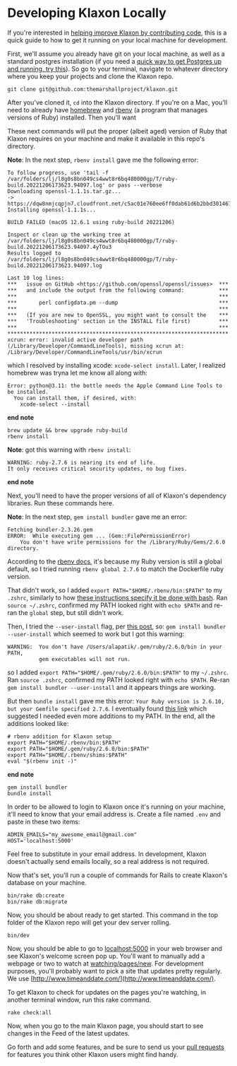 # Developing Klaxon Locally

If you're interested in [helping improve Klaxon by contributing code](CONTRIBUTING.md), this is a quick guide to how to get it running on your local machine for development.

First, we'll assume you already have git on your local machine, as well as a standard postgres installation (if you need a [quick way to get Postgres up and running, try this](https://postgresapp.com/)). So go to your terminal, navigate to whatever directory where you keep your projects and clone the Klaxon repo.

```
git clone git@github.com:themarshallproject/klaxon.git
```

After you've cloned it, `cd` into the Klaxon directory. If you're on a Mac, you'll need to already have [homebrew](https://brew.sh/) and [rbenv](https://github.com/rbenv/rbenv) (a program that manages versions of Ruby) installed. Then you'll want

These next commands will put the proper (albeit aged) version of Ruby that Klaxon requires on your machine and make it available in this repo's directory.

**Note**: In the next step, `rbenv install` gave me the following error: 
```
To follow progress, use 'tail -f /var/folders/lj/l8g0s8bn049cs4wwt8r6bq480000gp/T/ruby-build.20221206173623.94097.log' or pass --verbose
Downloading openssl-1.1.1s.tar.gz...
-> https://dqw8nmjcqpjn7.cloudfront.net/c5ac01e760ee6ff0dab61d6b2bbd30146724d063eb322180c6f18a6f74e4b6aa
Installing openssl-1.1.1s...

BUILD FAILED (macOS 12.6.1 using ruby-build 20221206)

Inspect or clean up the working tree at /var/folders/lj/l8g0s8bn049cs4wwt8r6bq480000gp/T/ruby-build.20221206173623.94097.4yTOu3
Results logged to /var/folders/lj/l8g0s8bn049cs4wwt8r6bq480000gp/T/ruby-build.20221206173623.94097.log

Last 10 log lines:
***   issue on GitHub <https://github.com/openssl/openssl/issues>  ***
***   and include the output from the following command:           ***
***                                                                ***
***       perl configdata.pm --dump                                ***
***                                                                ***
***   (If you are new to OpenSSL, you might want to consult the    ***
***   'Troubleshooting' section in the INSTALL file first)         ***
***                                                                ***
**********************************************************************
xcrun: error: invalid active developer path (/Library/Developer/CommandLineTools), missing xcrun at: /Library/Developer/CommandLineTools/usr/bin/xcrun
```
which I resolved by installing xcode: `xcode-select install`. Later, I realized homebrew was tryna let me know all along with:
```
Error: python@3.11: the bottle needs the Apple Command Line Tools to be installed.
  You can install them, if desired, with:
    xcode-select --install
```
**end note**

```
brew update && brew upgrade ruby-build
rbenv install
```
**Note**: got this warning with `rbenv install`:
```
WARNING: ruby-2.7.6 is nearing its end of life.
It only receives critical security updates, no bug fixes.
```
**end note**

Next, you'll need to have the proper versions of all of Klaxon's dependency libraries. Run these commands here.

**Note**: In the next step, `gem install bundler` gave me an error:
```
Fetching bundler-2.3.26.gem
ERROR:  While executing gem ... (Gem::FilePermissionError)
    You don't have write permissions for the /Library/Ruby/Gems/2.6.0 directory.
```
According to the [rbenv docs](https://github.com/rbenv/rbenv#installing-ruby-gems), it's because my Ruby version is still a global default, so I tried running `rbenv global 2.7.6` to match the Dockerfile ruby version.

That didn't work, so I added `export PATH="$HOME/.rbenv/bin:$PATH"` to my `.zshrc`, similarly to how [these instructions specify it be done with bash](https://hathaway.cc/2008/06/how-to-edit-your-path-environment-variables-on-mac/). Ran `source ~/.zshrc`, confirmed my PATH looked right with `echo $PATH` and re-ran the `global` step, but still didn't work.

Then, I tried the `--user-install` flag, per [this post](https://stackoverflow.com/questions/14607193/how-to-install-a-gem-or-update-rubygems-if-it-fails-with-a-permissions-error), so: `gem install bundler --user-install` which seemed to work but I got this warning:
```
WARNING:  You don't have /Users/alapatik/.gem/ruby/2.6.0/bin in your PATH,
          gem executables will not run.
```
so I added `export PATH="$HOME/.gem/ruby/2.6.0/bin:$PATH"` to my `~/.zshrc`. Ran `source .zshrc`, confirmed my PATH looked right with `echo $PATH`. Re-ran `gem install bundler --user-install` and it appears things are working.

But then `bundle install` gave me this error: `Your Ruby version is 2.6.10, but your Gemfile specified 2.7.6`. I eventually found [this link](https://stackoverflow.com/questions/10940736/rbenv-not-changing-ruby-version/12150580#12150580) which suggested I needed even more additions to my PATH. In the end, all the additions looked like:
```
# rbenv addition for Klaxon setup
export PATH="$HOME/.rbenv/bin:$PATH"
export PATH="$HOME/.gem/ruby/2.6.0/bin:$PATH"
export PATH="$HOME/.rbenv/shims:$PATH"
eval "$(rbenv init -)"
```
**end note**


```
gem install bundler
bundle install
```

In order to be allowed to login to Klaxon once it's running on your machine, it'll need to know that your email address is. Create a file named `.env` and paste in these two items:

```
ADMIN_EMAILS="my_awesome_email@gmail.com"
HOST='localhost:5000'
```

Feel free to substitute in your email address. In development, Klaxon doesn't actually send emails locally, so a real address is not required.

Now that's set, you'll run a couple of commands for Rails to create Klaxon's database on your machine.

```
bin/rake db:create
bin/rake db:migrate
```

Now, you should be about ready to get started. This command in the top folder of the Klaxon repo will get your dev server rolling.

```
bin/dev
```

Now, you should be able to go to [localhost:5000](http://localhost:5000/) in your web browser and see Klaxon's welcome screen pop up. You'll want to manually add a webpage or two to watch at [watching/pages/new](http://localhost:5000/watching/pages/new). For development purposes, you'll probably want to pick a site that updates pretty regularly. We use [http://www.timeanddate.com/](http://www.timeanddate.com/).

To get Klaxon to check for updates on the pages you're watching, in another terminal window, run this rake command.

```
rake check:all
```

Now, when you go to the main Klaxon page, you should start to see changes in the Feed of the latest updates.

Go forth and add some features, and be sure to send us your [pull requests](/pulls) for features you think other Klaxon users might find handy.
